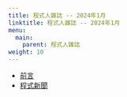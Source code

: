 ```yaml
---
title: 程式人雜誌 -- 2024年1月
linktitle: 程式人雜誌 -- 2024年1月
menu:
  main:
    parent: 程式人雜誌
weight: 10
---
```


* [前言](preface)
* [程式新聞](news)